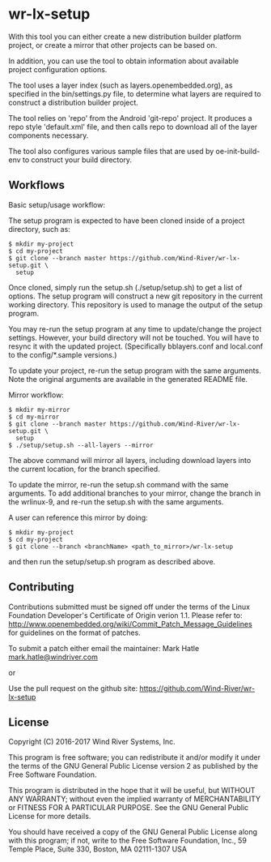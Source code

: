 wr-lx-setup
===========

With this tool you can either create a new distribution builder platform
project, or create a mirror that other projects can be based on.

In addition, you can use the tool to obtain information about available
project configuration options.

The tool uses a layer index (such as layers.openembedded.org), as specified in
the bin/settings.py file, to determine what layers are required to construct
a distribution builder project.

The tool relies on 'repo' from the Android 'git-repo' project.  It produces
a repo style 'default.xml' file, and then calls repo to download all of
the layer components necessary.

The tool also configures various sample files that are used by 
oe-init-build-env to construct your build directory.


Workflows
---------

Basic setup/usage workflow:

The setup program is expected to have been cloned inside of a project
directory, such as:

    $ mkdir my-project
    $ cd my-project
    $ git clone --branch master https://github.com/Wind-River/wr-lx-setup.git \
      setup

Once cloned, simply run the setup.sh (./setup/setup.sh) to get a list
of options.  The setup program will construct a new git repository in the
current working directory.  This repository is used to manage the output of
the setup program.

You may re-run the setup program at any time to update/change the project
settings.  However, your build directory will not be touched.  You will have
to resync it with the updated project.  (Specifically bblayers.conf and
local.conf to the config/*.sample versions.)

To update your project, re-run the setup program with the same arguments.
Note the original arguments are available in the generated README file.


Mirror workflow:

    $ mkdir my-mirror
    $ cd my-mirror
    $ git clone --branch master https://github.com/Wind-River/wr-lx-setup.git \
      setup
    $ ./setup/setup.sh --all-layers --mirror

The above command will mirror all layers, including download layers into the
current location, for the branch specified.

To update the mirror, re-run the setup.sh command with the same arguments.
To add additional branches to your mirror, change the branch in the wrlinux-9,
and re-run the setup.sh with the same arguments.

A user can reference this mirror by doing:

    $ mkdir my-project
    $ cd my-project
    $ git clone --branch <branchName> <path_to_mirror>/wr-lx-setup

and then run the setup/setup.sh program as described above.


Contributing
------------
Contributions submitted must be signed off under the terms of the Linux Foundation Developer's Certificate of Origin verion 1.1. Please refer to:
   http://www.openembedded.org/wiki/Commit_Patch_Message_Guidelines
for guidelines on the format of patches.

To submit a patch either email the maintainer:
Mark Hatle <mark.hatle@windriver.com>

or

Use the pull request on the github site:
https://github.com/Wind-River/wr-lx-setup


License
-------

Copyright (C) 2016-2017 Wind River Systems, Inc.

This program is free software; you can redistribute it and/or modify
it under the terms of the GNU General Public License version 2 as
published by the Free Software Foundation.

This program is distributed in the hope that it will be useful,
but WITHOUT ANY WARRANTY; without even the implied warranty of
MERCHANTABILITY or FITNESS FOR A PARTICULAR PURPOSE.
See the GNU General Public License for more details.

You should have received a copy of the GNU General Public License
along with this program; if not, write to the Free Software
Foundation, Inc., 59 Temple Place, Suite 330, Boston, MA 02111-1307 USA
